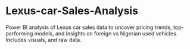 # Lexus-car-Sales-Analysis
Power BI analysis of Lexus car sales data to uncover pricing trends, top-performing models, and insights on foreign vs Nigerian used vehicles. Includes visuals, and raw data.
